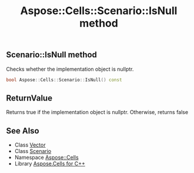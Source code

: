 ﻿---
title: Aspose::Cells::Scenario::IsNull method
linktitle: IsNull
second_title: Aspose.Cells for C++ API Reference
description: 'Aspose::Cells::Scenario::IsNull method. Checks whether the implementation object is nullptr in C++.'
type: docs
weight: 500
url: /cpp/aspose.cells/scenario/isnull/
---
## Scenario::IsNull method


Checks whether the implementation object is nullptr.

```cpp
bool Aspose::Cells::Scenario::IsNull() const
```


## ReturnValue

Returns true if the implementation object is nullptr. Otherwise, returns false

## See Also

* Class [Vector](../../vector/)
* Class [Scenario](../)
* Namespace [Aspose::Cells](../../)
* Library [Aspose.Cells for C++](../../../)
